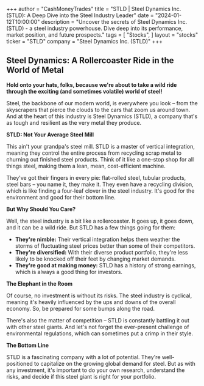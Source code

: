 +++
author = "CashMoneyTrades"
title = "STLD |  Steel Dynamics Inc. (STLD): A Deep Dive into the Steel Industry Leader"
date = "2024-01-12T10:00:00"
description = "Uncover the secrets of Steel Dynamics Inc. (STLD) - a steel industry powerhouse. Dive deep into its performance, market position, and future prospects."
tags = [
"Stocks",
]
layout = "stocks"
ticker = "STLD"
company = "Steel Dynamics Inc. (STLD)"
+++
        


## Steel Dynamics: A Rollercoaster Ride in the World of Metal

**Hold onto your hats, folks, because we're about to take a wild ride through the exciting (and sometimes volatile) world of steel!** 

Steel, the backbone of our modern world, is everywhere you look – from the skyscrapers that pierce the clouds to the cars that zoom us around town. And at the heart of this industry is Steel Dynamics (STLD), a company that's as tough and resilient as the very metal they produce.

**STLD: Not Your Average Steel Mill**

This ain't your grandpa's steel mill. STLD is a master of vertical integration, meaning they control the entire process from recycling scrap metal to churning out finished steel products. Think of it like a one-stop shop for all things steel, making them a lean, mean, cost-efficient machine. 

They've got their fingers in every pie: flat-rolled steel, tubular products, steel bars – you name it, they make it. They even have a recycling division, which is like finding a four-leaf clover in the steel industry. It's good for the environment and good for their bottom line. 

**But Why Should You Care?**

Well, the steel industry is a bit like a rollercoaster. It goes up, it goes down, and it can be a wild ride. But STLD has a few things going for them:

* **They're nimble:** Their vertical integration helps them weather the storms of fluctuating steel prices better than some of their competitors.
* **They're diversified:**  With their diverse product portfolio, they're less likely to be knocked off their feet by changing market demands.
* **They're good at making money:** STLD has a history of strong earnings, which is always a good thing for investors.

**The Elephant in the Room**

Of course, no investment is without its risks. The steel industry is cyclical, meaning it's heavily influenced by the ups and downs of the overall economy. So, be prepared for some bumps along the road. 

There's also the matter of competition – STLD is constantly battling it out with other steel giants. And let's not forget the ever-present challenge of environmental regulations, which can sometimes put a crimp in their style.

**The Bottom Line**

STLD is a fascinating company with a lot of potential. They're well-positioned to capitalize on the growing global demand for steel. But as with any investment, it's important to do your own research, understand the risks, and decide if this steel giant is right for your portfolio. 

        